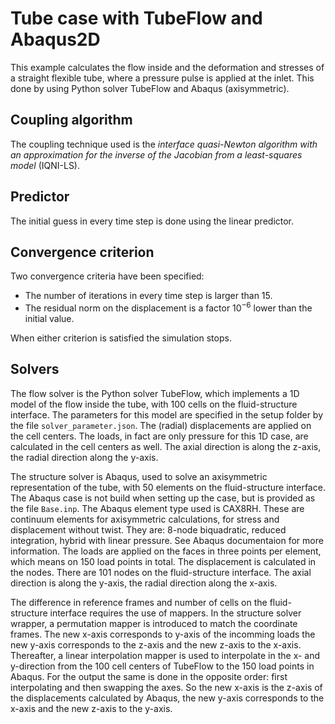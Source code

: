 # Tube case with TubeFlow and Abaqus2D

This example calculates the flow inside and the deformation and stresses of a straight flexible tube, where a pressure pulse is applied at the inlet.
This done by using Python solver TubeFlow and Abaqus (axisymmetric).

## Coupling algorithm

The coupling technique used is the *interface quasi-Newton algorithm with an approximation for the inverse of the Jacobian from a least-squares model* (IQNI-LS).

## Predictor

The initial guess in every time step is done using the linear predictor.

## Convergence criterion

Two convergence criteria have been specified:
 - The number of iterations in every time step is larger than 15.
 - The residual norm on the displacement is a factor $10^{-6}$ lower than the initial value.
 
When either criterion is satisfied the simulation stops.

## Solvers

The flow solver is the Python solver TubeFlow, which implements a 1D model of the flow inside the tube,
with 100 cells on the fluid-structure interface. 
The parameters for this model are specified in the setup folder by the file `solver_parameter.json`.
The (radial) displacements are applied on the cell centers.
The loads, in fact are only pressure for this 1D case, are calculated in the cell centers as well.
The axial direction is along the z-axis,
the radial direction along the y-axis.

The structure solver is Abaqus, used to solve an axisymmetric representation of the tube,
with 50 elements on the fluid-structure interface.
The Abaqus case is not build when setting up the case, but is provided as the file `Base.inp`. 
The Abaqus element type used is CAX8RH. These are continuum elements for axisymmetric calculations, 
for stress and displacement without twist. 
They are: 8-node biquadratic, reduced integration, hybrid with linear pressure. 
See Abaqus documentaion for more information. 
The loads are applied on the faces in three points per element, which means on 150 load points in total. 
The displacement is calculated in the nodes. There are 101 nodes on the fluid-structure interface.
The axial direction is along the y-axis,
the radial direction along the x-axis.

The difference in reference frames and number of cells on the fluid-structure interface requires the use of mappers.
In the structure solver wrapper, a permutation mapper is introduced to match the coordinate frames.
The new x-axis corresponds to y-axis of the incomming loads the new y-axis corresponds to the z-axis and the new z-axis to the x-axis.
Thereafter, a linear interpolation mapper is used to interpolate in the x- and y-direction from the 100 cell centers of TubeFlow to the 150 load points in Abaqus.
For the output the same is done in the opposite order: first interpolating and then swapping the axes.
So the new x-axis is the z-axis of the displacements calculated by Abaqus, the new y-axis corresponds to the x-axis and the new z-axis to the y-axis.